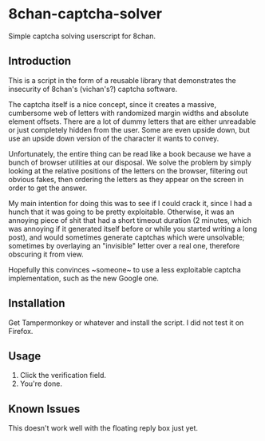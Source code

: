 8chan-captcha-solver
====================

Simple captcha solving userscript for 8chan.

Introduction
-----------

This is a script in the form of a reusable library that demonstrates the insecurity of 8chan's (vichan's?) captcha software.

The captcha itself is a nice concept, since it creates a massive, cumbersome web of letters with randomized margin widths and absolute element offsets. There are a lot of dummy letters that are either unreadable or just completely hidden from the user. Some are even upside down, but use an upside down version of the character it wants to convey.

Unfortunately, the entire thing can be read like a book because we have a bunch of browser utilities at our disposal. We solve the problem by simply looking at the relative positions of the letters on the browser, filtering out obvious fakes, then ordering the letters as they appear on the screen in order to get the answer.

My main intention for doing this was to see if I could crack it, since I had a hunch that it was going to be pretty exploitable. Otherwise, it was an annoying piece of shit that had a short timeout duration (2 minutes, which was annoying if it generated itself before or while you started writing a long post), and would sometimes generate captchas which were unsolvable; sometimes by overlaying an "invisible" letter over a real one, therefore obscuring it from view.

Hopefully this convinces ~someone~ to use a less exploitable captcha implementation, such as the new Google one.

Installation
------------

Get Tampermonkey or whatever and install the script. I did not test it on Firefox.

Usage
-----

1. Click the verification field.
2. You're done.

Known Issues
------------

This doesn't work well with the floating reply box just yet.
